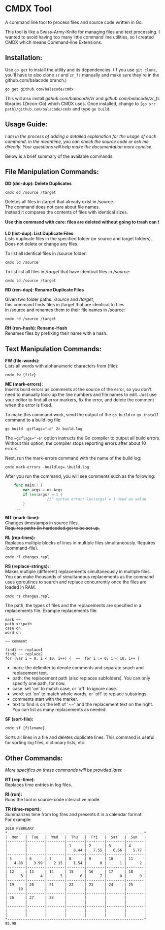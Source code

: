 # CMDX Tool
A command line tool to process files and source code written in Go.

This tool is like a Swiss-Army-Knife for managing files and text processing.
I wanted to avoid having too many little command line utilities,
so I created CMDX which means Command-line Extensions.

## Installation:
Use `go get` to install the utility and its dependencies. (If you use `git clone`, you'll have to also clone `zr` and `zr_fs` manually and make sure they're in the github.com/balacode branch.)

    go get github.com/balacode/cmdx
    
This will also install *github.com/balacode/zr* and *github.com/balacode/zr_fs* libraries (Zircon-Go) which CMDX uses. Once installed, change to `{go src path}/github.com/balacode/cmdx` and type `go build`.

## Usage Guide:

*I am in the process of adding a detailed explanation for the usage of each command. In the meantime, you can check the source code or ask me directly. Your questions will help make the documentation more concise.*

Below is a brief summary of the available commands.  

## File Manipulation Commands:

**DD (del-dup): Delete Duplicates**  

    cmdx dd /source /target  

Deletes all files in /target that already exist in /source.  
The command does not care about file names.  
Instead it compares the contents of files with identical sizes.  

**Use this command with care: files are deleted without going to trash can** :exclamation:

**LD (list-dup): List Duplicate Files**  
Lists duplicate files in the specified folder (or source and target folders).  
Does not delete or change any files.  

To list all identical files in /source folder:  

    cmdx ld /source

To list list all files in */target* that have identical files in */source*:

    cmdx ld /source /target

**RD (ren-dup): Rename Duplicate Files**  

Given two folder paths: */source* and */target*,  
this command finds files in /target that are identical to files  
in /source and renames them to their file names in /source:  

    cmdx rd /source /target
    
**RH (ren-hash): Rename-Hash**  
Renames files by prefixing their name with a hash.  

## Text Manipulation Commands:

**FW (file-words):**   
Lists all words with alphanumeric characters from {file}:

    cmdx fw {file}

**ME (mark-errors):**   
Inserts build errors as comments at the source of the error,
so you don't need to manually look-up the line numbers and
file names to edit. Just use your editor to find all error
markers, fix the error, and delete the comment when the error
is fixed.

To make this command work, send the output of the
`go build` or `go install` command to a build log file:

    go build -gcflags="-e" 2> build.log

The `=gcflags="-e"` option instructs the Go compiler to
output all build errors. Without this option, the compiler
stops reporting errors after about 10 errors.

Next, run the mark-errors command with the name of the build log:

    cmdx mark-errors -buildlog=.\build.log

After you run the command, you will see comments such as the following:

```go
    func main() {
        var args = os.Args
        if len(args) = 1 {
                   //^ syntax error: len(args) = 1 used as value
        }
    ...
```

**MT (mark-time):**  
Changes timestamps in source files.  
~~Requires paths (in hardcoded.go) to be set up.~~

**RL (rep-lines):**  
Replaces multiple blocks of lines in multiple files simultaneously.
Requires {command-file}.  

    cmdx rl changes.repl

**RS (replace-strings):**  
Makes multiple (different) replacements simultaneously in multiple files.  
You can make thousands of simultaneous replacements as the command uses goroutines to search and replace concurrently once the files are loaded in RAM.

    cmdx rs changes.repl

The path, the types of files and the replacements are specified in a replacements file. Example replacements file:

    mark ~~
    path x:\path
    case on
    word on

    ~~ comment

    find1 ~~ replace1
    find2 ~~ replace2
    for (var i = 0; i < 10; i++) {  ~~  for i := 0; i < 10; i++ {

- mark: the delimiter to denote comments and separate seach and replacement text.
- path: the replacement path (also replaces subfolders). You can only specify one path, for now.
- case: set 'on' to match case, or 'off' to ignore case.
- word: set 'on' to match whole words, or 'off' to replace substrings.
- comments start with the marker.
- text to find is on the left of '~~' and the replacement text on the right. You can list as many replacements as needed.

**SF (sort-file):**  

    cmdx sf {filename}

Sorts all lines in a file and deletes duplicate lines. This command is useful for sorting log files, dictionary lists, etc.  

## Other Commands:  
*More specifics on these commands will be provided later.*  

**RT (rep-time):**  
Replaces time entries in log files.  

**RI (run):**  
Runs the tool in source-code interactive mode.  

**TR (time-report):**  
Summarizes time from log files and presents it in a calendar format.  
For example:  

    2018 FEBRUARY
    *--------------------------------------------------------------*
    |  Mon   |  Tue   |  Wed   |  Thu   |  Fri   |  Sat   |  Sun   |
    |--------|--------|--------|--------|--------|--------|--------|
    |        |        |        | 1      | 2      | 3      | 4      |
    |        |        |        |   8.44 |   7.55 |   6.66 |   5.77 |
    |--------|--------|--------|--------|--------|--------|--------|
    | 5      | 6      | 7      | 8      | 9      | 10     | 11     |
    |   4.88 |   3.99 |   2.15 |   1.54 |      0 |      1 |      2 |
    |--------|--------|--------|--------|--------|--------|--------|
    | 12     | 13     | 14     | 15     | 16     | 17     | 18     |
    |      3 |      4 |      5 |      6 |      7 |      8 |      9 |
    |--------|--------|--------|--------|--------|--------|--------|
    | 19     | 20     | 21     | 22     | 23     | 24     | 25     |
    |     10 |        |        |        |        |        |        |
    |--------|--------|--------|--------|--------|--------|--------|
    | 26     | 27     | 28     |        |        |        |        |
    |        |        |        |        |        |        |        |
    |--------|--------|--------|--------|--------|--------|--------|
    |        |        |        |        |        |        |        |
    |        |        |        |        |        |        |        |
    *--------------------------------------------------------------*
    95.98
